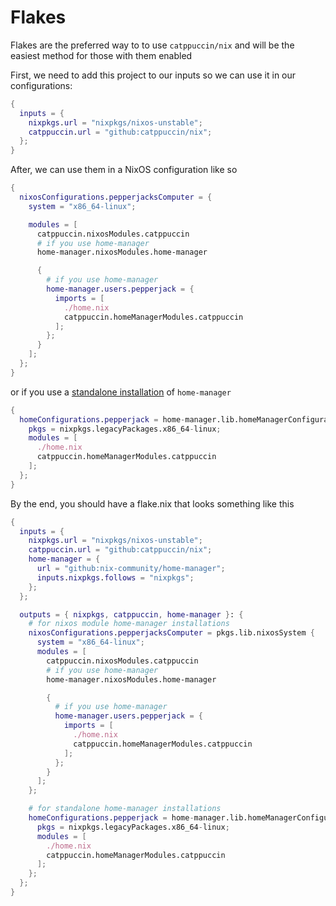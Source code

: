 # Flakes

Flakes are the preferred way to to use `catppuccin/nix` and will be the easiest method for those with them enabled


First, we need to add this project to our inputs so we can use it in our configurations:

```nix
{
  inputs = {
    nixpkgs.url = "nixpkgs/nixos-unstable";
    catppuccin.url = "github:catppuccin/nix";
  };
}
```

After, we can use them in a NixOS configuration like so

```nix
{
  nixosConfigurations.pepperjacksComputer = {
    system = "x86_64-linux";

    modules = [
      catppuccin.nixosModules.catppuccin
      # if you use home-manager
      home-manager.nixosModules.home-manager

      {
        # if you use home-manager
        home-manager.users.pepperjack = {
          imports = [
            ./home.nix
            catppuccin.homeManagerModules.catppuccin
          ];
        };
      }
    ];
  };
}
```

or if you use a [standalone installation](https://nix-community.github.io/home-manager/index.xhtml#sec-install-standalone) of `home-manager`

```nix
{
  homeConfigurations.pepperjack = home-manager.lib.homeManagerConfiguration {
    pkgs = nixpkgs.legacyPackages.x86_64-linux;
    modules = [
      ./home.nix
      catppuccin.homeManagerModules.catppuccin
    ];
  };
}
```

By the end, you should have a flake.nix that looks something like this
```nix
{
  inputs = {
    nixpkgs.url = "nixpkgs/nixos-unstable";
    catppuccin.url = "github:catppuccin/nix";
    home-manager = {
      url = "github:nix-community/home-manager";
      inputs.nixpkgs.follows = "nixpkgs";
    };
  };

  outputs = { nixpkgs, catppuccin, home-manager }: {
    # for nixos module home-manager installations
    nixosConfigurations.pepperjacksComputer = pkgs.lib.nixosSystem {
      system = "x86_64-linux";
      modules = [
        catppuccin.nixosModules.catppuccin
        # if you use home-manager
        home-manager.nixosModules.home-manager

        {
          # if you use home-manager
          home-manager.users.pepperjack = {
            imports = [
              ./home.nix
              catppuccin.homeManagerModules.catppuccin
            ];
          };
        }
      ];
    };

    # for standalone home-manager installations
    homeConfigurations.pepperjack = home-manager.lib.homeManagerConfiguration {
      pkgs = nixpkgs.legacyPackages.x86_64-linux;
      modules = [
        ./home.nix
        catppuccin.homeManagerModules.catppuccin
      ];
    };
  };
}
````
